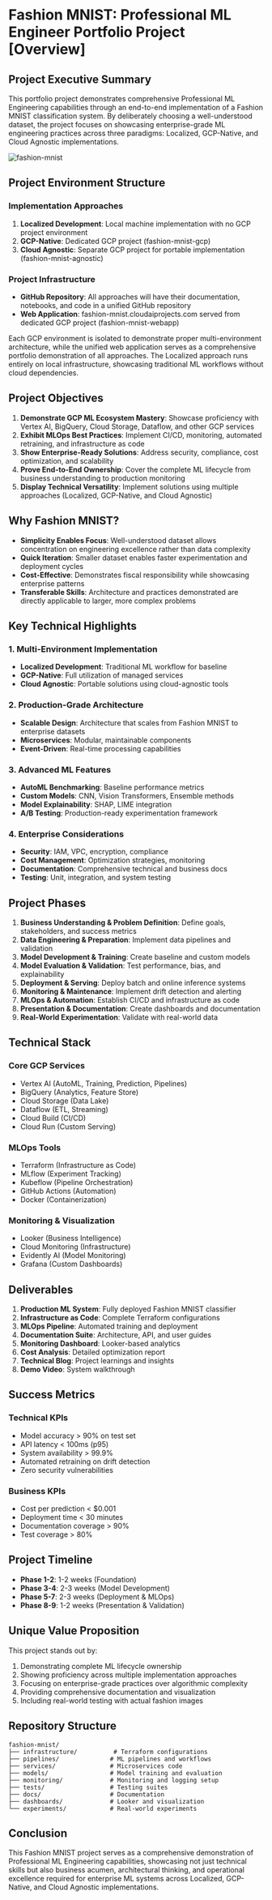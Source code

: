 # Fashion MNIST: Professional ML Engineer Portfolio Project [Overview]

## Project Executive Summary

This portfolio project demonstrates comprehensive Professional ML Engineering capabilities through an end-to-end implementation of a Fashion MNIST classification system. By deliberately choosing a well-understood dataset, the project focuses on showcasing enterprise-grade ML engineering practices across three paradigms: Localized, GCP-Native, and Cloud Agnostic implementations.

![fashion-mnist](fashion-mnist.png)

## Project Environment Structure

### Implementation Approaches
1. **Localized Development**: Local machine implementation with no GCP project environment
2. **GCP-Native**: Dedicated GCP project (fashion-mnist-gcp)
3. **Cloud Agnostic**: Separate GCP project for portable implementation (fashion-mnist-agnostic)

### Project Infrastructure
- **GitHub Repository**: All approaches will have their documentation, notebooks, and code in a unified GitHub repository
- **Web Application**: fashion-mnist.cloudaiprojects.com served from dedicated GCP project (fashion-mnist-webapp)

Each GCP environment is isolated to demonstrate proper multi-environment architecture, while the unified web application serves as a comprehensive portfolio demonstration of all approaches. The Localized approach runs entirely on local infrastructure, showcasing traditional ML workflows without cloud dependencies.

## Project Objectives

1. **Demonstrate GCP ML Ecosystem Mastery**: Showcase proficiency with Vertex AI, BigQuery, Cloud Storage, Dataflow, and other GCP services
2. **Exhibit MLOps Best Practices**: Implement CI/CD, monitoring, automated retraining, and infrastructure as code
3. **Show Enterprise-Ready Solutions**: Address security, compliance, cost optimization, and scalability
4. **Prove End-to-End Ownership**: Cover the complete ML lifecycle from business understanding to production monitoring
5. **Display Technical Versatility**: Implement solutions using multiple approaches (Localized, GCP-Native, and Cloud Agnostic)

## Why Fashion MNIST?

- **Simplicity Enables Focus**: Well-understood dataset allows concentration on engineering excellence rather than data complexity
- **Quick Iteration**: Smaller dataset enables faster experimentation and deployment cycles
- **Cost-Effective**: Demonstrates fiscal responsibility while showcasing enterprise patterns
- **Transferable Skills**: Architecture and practices demonstrated are directly applicable to larger, more complex problems

## Key Technical Highlights

### 1. Multi-Environment Implementation
- **Localized Development**: Traditional ML workflow for baseline
- **GCP-Native**: Full utilization of managed services
- **Cloud Agnostic**: Portable solutions using cloud-agnostic tools

### 2. Production-Grade Architecture
- **Scalable Design**: Architecture that scales from Fashion MNIST to enterprise datasets
- **Microservices**: Modular, maintainable components
- **Event-Driven**: Real-time processing capabilities

### 3. Advanced ML Features
- **AutoML Benchmarking**: Baseline performance metrics
- **Custom Models**: CNN, Vision Transformers, Ensemble methods
- **Model Explainability**: SHAP, LIME integration
- **A/B Testing**: Production-ready experimentation framework

### 4. Enterprise Considerations
- **Security**: IAM, VPC, encryption, compliance
- **Cost Management**: Optimization strategies, monitoring
- **Documentation**: Comprehensive technical and business docs
- **Testing**: Unit, integration, and system testing

## Project Phases

1. **Business Understanding & Problem Definition**: Define goals, stakeholders, and success metrics
2. **Data Engineering & Preparation**: Implement data pipelines and validation
3. **Model Development & Training**: Create baseline and custom models
4. **Model Evaluation & Validation**: Test performance, bias, and explainability
5. **Deployment & Serving**: Deploy batch and online inference systems
6. **Monitoring & Maintenance**: Implement drift detection and alerting
7. **MLOps & Automation**: Establish CI/CD and infrastructure as code
8. **Presentation & Documentation**: Create dashboards and documentation
9. **Real-World Experimentation**: Validate with real-world data

## Technical Stack

### Core GCP Services
- Vertex AI (AutoML, Training, Prediction, Pipelines)
- BigQuery (Analytics, Feature Store)
- Cloud Storage (Data Lake)
- Dataflow (ETL, Streaming)
- Cloud Build (CI/CD)
- Cloud Run (Custom Serving)

### MLOps Tools
- Terraform (Infrastructure as Code)
- MLflow (Experiment Tracking)
- Kubeflow (Pipeline Orchestration)
- GitHub Actions (Automation)
- Docker (Containerization)

### Monitoring & Visualization
- Looker (Business Intelligence)
- Cloud Monitoring (Infrastructure)
- Evidently AI (Model Monitoring)
- Grafana (Custom Dashboards)

## Deliverables

1. **Production ML System**: Fully deployed Fashion MNIST classifier
2. **Infrastructure as Code**: Complete Terraform configurations
3. **MLOps Pipeline**: Automated training and deployment
4. **Documentation Suite**: Architecture, API, and user guides
5. **Monitoring Dashboard**: Looker-based analytics
6. **Cost Analysis**: Detailed optimization report
7. **Technical Blog**: Project learnings and insights
8. **Demo Video**: System walkthrough

## Success Metrics

### Technical KPIs
- Model accuracy > 90% on test set
- API latency < 100ms (p95)
- System availability > 99.9%
- Automated retraining on drift detection
- Zero security vulnerabilities

### Business KPIs
- Cost per prediction < $0.001
- Deployment time < 30 minutes
- Documentation coverage > 90%
- Test coverage > 80%

## Project Timeline

- **Phase 1-2**: 1-2 weeks (Foundation)
- **Phase 3-4**: 2-3 weeks (Model Development)
- **Phase 5-7**: 2-3 weeks (Deployment & MLOps)
- **Phase 8-9**: 1-2 weeks (Presentation & Validation)

## Unique Value Proposition

This project stands out by:
1. Demonstrating complete ML lifecycle ownership
2. Showing proficiency across multiple implementation approaches
3. Focusing on enterprise-grade practices over algorithmic complexity
4. Providing comprehensive documentation and visualization
5. Including real-world testing with actual fashion images

## Repository Structure

```
fashion-mnist/
├── infrastructure/          # Terraform configurations
├── pipelines/              # ML pipelines and workflows
├── services/               # Microservices code
├── models/                 # Model training and evaluation
├── monitoring/             # Monitoring and logging setup
├── tests/                  # Testing suites
├── docs/                   # Documentation
├── dashboards/             # Looker and visualization
└── experiments/            # Real-world experiments
```

## Conclusion

This Fashion MNIST project serves as a comprehensive demonstration of Professional ML Engineering capabilities, showcasing not just technical skills but also business acumen, architectural thinking, and operational excellence required for enterprise ML systems across Localized, GCP-Native, and Cloud Agnostic implementations.